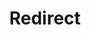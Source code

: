﻿---
layout: src/layouts/Redirect.astro
title: Redirect
redirect: https://yamldoc.liuyan.wang/docs/runbooks/runbook-examples/databases/backup-mssql-database
pubDate:  2023-01-01
navSearch: false
navSitemap: false
navMenu: false
---
